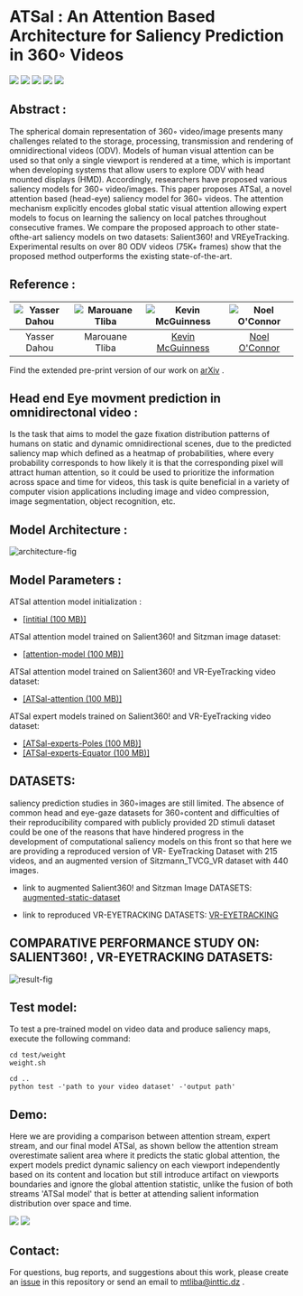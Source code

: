 # ATSal : An Attention Based Architecture for Saliency Prediction in 360◦ Videos
![](https://img.shields.io/badge/python-v3.6.8-orange.svg?style=flat-square)
![](https://img.shields.io/badge/pytorch-v1.2.0-orange.svg?style=flat-square)
![](https://img.shields.io/badge/torchvision-v0.4.0-orange.svg?style=flat-square)
![](https://img.shields.io/badge/opencv-v4.0.0.21-orange.svg?style=flat-square)
![](https://img.shields.io/badge/numpy-v1.16.2-orange.svg?style=flat-square)


## Abstract :
The spherical domain representation of 360◦
video/image presents many challenges related to the storage, processing, transmission and rendering of omnidirectional videos (ODV). Models of human visual attention can be used so that only a single viewport is rendered at a time, which is important when developing systems that allow users to explore ODV with head mounted displays (HMD). Accordingly, researchers have proposed various saliency models for 360◦ video/images. This paper proposes ATSal, a novel attention based (head-eye) saliency
model for 360◦ videos. The attention mechanism explicitly encodes global static visual attention allowing expert models to focus on learning the saliency on local patches throughout consecutive frames. We compare the proposed approach to other state-ofthe-art saliency models on two datasets: Salient360! and VREyeTracking. Experimental results on over 80 ODV videos (75K+ frames) show that the proposed method outperforms the existing state-of-the-art.

## Reference :
| ![Yasser Dahou][YasserDahou-photo]  | ![Marouane Tliba][MarouaneTliba-photo]  |  ![Kevin McGuinness][KevinMcGuinness-photo] | ![Noel O'Connor][NoelOConnor-photo] |
|:-:|:-:|:-:|:-:|
| Yasser Dahou | Marouane Tliba | [Kevin McGuinness][KevinMcGuinness-web] | [Noel O'Connor][NoelOConnor-web] |  


[KevinMcGuinness-web]: https://www.insight-centre.org/users/kevin-mcguinness
[NoelOConnor-web]: https://www.insight-centre.org/users/noel-oconnor


[YasserDahou-photo]: https://github.com/mtliba/ATSal/blob/asset/image/out%20(2).png "Yasser Dahou"
[KevinMcGuinness-photo]: https://raw.githubusercontent.com/imatge-upc/saliency-salgan-2017/junting/authors/Kevin160x160%202.jpg?token=AFOjyZmLlX3ZgpkNe60Vn3ruTsq01rD9ks5YdAaiwA%3D%3D "Kevin McGuinness"

[NoelOConnor-photo]: https://www.dcu.ie/sites/default/files/images/phonebook/noel_o_connor_002.jpg "Noel O'Connor"
[MarouaneTliba-photo]: https://github.com/mtliba/ATSal/blob/asset/image/out%20(1).png "Marouane Tliba"

Find the extended pre-print version of our work on [arXiv](https://) .



## Head end Eye movment prediction in omnidirectonal video :
Is the task that aims to model the gaze fixation distribution patterns of humans on static and dynamic omnidirectional scenes, due to the predicted saliency map which defined as a heatmap of probabilities, where every probability corresponds to how likely it is that the corresponding pixel will attract human attention, so it could be used to prioritize the information across space and time for videos, this task is quite beneficial in a variety of computer vision applications including image and video compression, image segmentation, object recognition, etc.
## Model Architecture  :

![architecture-fig]

[architecture-fig]: https://raw.githubusercontent.com/mtliba/ATSal/asset/image/model.PNG
"ATSal architecture"


## Model Parameters  :

ATSal attention model initialization :

* [[intitial (100 MB)]]()

ATSal attention model trained on Salient360! and Sitzman image dataset:

* [[attention-model (100 MB)]]()

ATSal attention model trained on Salient360! and VR-EyeTracking video dataset:

* [[ATSal-attention (100 MB)]]()

ATSal expert models trained on Salient360! and VR-EyeTracking video dataset:

* [[ATSal-experts-Poles (100 MB)]]()
* [[ATSal-experts-Equator (100 MB)]]()

## DATASETS:
saliency prediction studies in 360◦images are still limited.  The  absence  of  common  head and eye-gaze datasets for 360◦content and difficulties of their reproducibility compared with publicly provided 2D stimuli dataset could be one of the reasons that have hindered progress in the development of computational saliency models on this front so that here we are providing a reproduced version of VR- EyeTracking Dataset with 215 videos,  and  an augmented version of Sitzmann_TVCG_VR  dataset with 440 images. 
* link to augmented Salient360! and Sitzman Image DATASETS:
[augmented-static-dataset](http://)

* link to reproduced VR-EYETRACKING DATASETS:
[VR-EYETRACKING](http://)

## COMPARATIVE PERFORMANCE STUDY ON: SALIENT360! , VR-EYETRACKING DATASETS:
![result-fig]

[result-fig]: https://github.com/mtliba/ATSal/blob/asset/image/result.PNG?raw=true


## Test model: 
To test a pre-trained model on video data and produce saliency maps, execute the following command:
```
cd test/weight
weight.sh

cd ..
python test -'path to your video dataset' -'output path'

```

## Demo:
Here we are providing a comparison between attention stream, expert stream, and our final model ATSal, as shown bellow the attention stream overestimate salient area where it predicts the static global attention, the expert models predict dynamic saliency on each viewport independently based on its content and location but still introduce artifact on viewports boundaries and ignore the global attention statistic, unlike the fusion of both streams 'ATSal model' that is better at attending salient information distribution over space and time. 

![](https://github.com/mtliba/ATSal/blob/asset/image/output62.gif)
![](https://github.com/mtliba/ATSal/blob/asset/image/output%20(4).gif)
## Contact:
For questions, bug reports, and suggestions about this work, please create an [issue](https://github.com/mtliba/ATSal/issues) in this repository or send an email to mtliba@inttic.dz .

